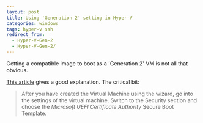 ```yaml
---
layout: post
title: Using 'Generation 2' setting in Hyper-V
categories: windows
tags: hyper-v ssh
redirect_from:
  - Hyper-V-Gen-2
  - Hyper-V-Gen-2/
---
```


Getting a compatible image to boot as a 'Generation 2' VM is not all that obvious.

<!--more-->

[This article](https://www.thomasmaurer.ch/2018/06/how-to-install-ubuntu-in-a-hyper-v-generation-2-virtual-machine/) gives a good explanation. The critical bit:

> After you have created the Virtual Machine using the wizard, go into the settings of the virtual machine. Switch to the Security section and choose the _Microsoft UEFI Certificate Authority_ Secure Boot Template.
